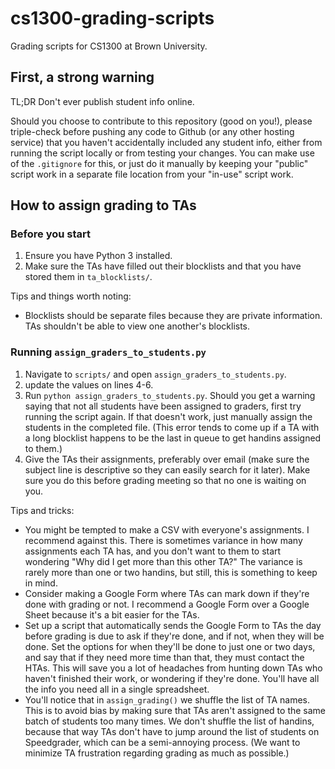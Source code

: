 # cs1300-grading-scripts

Grading scripts for CS1300 at Brown University.

## First, a strong warning

TL;DR Don't ever publish student info online.

Should you choose to contribute to this repository (good on you!), please triple-check before pushing any code to Github (or any other hosting service) that you haven't accidentally included any student info, either from running the script locally or from testing your changes. You can make use of the `.gitignore` for this, or just do it manually by keeping your "public" script work in a separate file location from your "in-use" script work.

## How to assign grading to TAs

### Before you start

1. Ensure you have Python 3 installed.
2. Make sure the TAs have filled out their blocklists and that you have stored them in `ta_blocklists/`.

Tips and things worth noting:

* Blocklists should be separate files because they are private information. TAs shouldn't be able to view one another's blocklists.

### Running `assign_graders_to_students.py`

1. Navigate to `scripts/` and open `assign_graders_to_students.py`.
2. update the values on lines 4-6.
3. Run `python assign_graders_to_students.py`. Should you get a warning saying that not all students have been assigned to graders, first try running the script again. If that doesn't work, just manually assign the students in the completed file. (This error tends to come up if a TA with a long blocklist happens to be the last in queue to get handins assigned to them.)
4. Give the TAs their assignments, preferably over email (make sure the subject line is descriptive so they can easily search for it later). Make sure you do this before grading meeting so that no one is waiting on you.

Tips and tricks:

* You might be tempted to make a CSV with everyone's assignments. I recommend against this. There is sometimes variance in how many assignments each TA has, and you don't want to them to start wondering "Why did I get more than this other TA?" The variance is rarely more than one or two handins, but still, this is something to keep in mind.
* Consider making a Google Form where TAs can mark down if they're done with grading or not. I recommend a Google Form over a Google Sheet because it's a bit easier for the TAs.
* Set up a script that automatically sends the Google Form to TAs the day before grading is due to ask if they're done, and if not, when they will be done. Set the options for when they'll be done to just one or two days, and say that if they need more time than that, they must contact the HTAs. This will save you a lot of headaches from hunting down TAs who haven't finished their work, or wondering if they're done. You'll have all the info you need all in a single spreadsheet.
* You'll notice that in `assign_grading()` we shuffle the list of TA names. This is to avoid bias by making sure that TAs aren't assigned to the same batch of students too many times. We don't shuffle the list of handins, because that way TAs don't have to jump around the list of students on Speedgrader, which can be a semi-annoying process. (We want to minimize TA frustration regarding grading as much as possible.)
